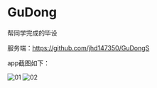 # GuDong
帮同学完成的毕设 

服务端：https://github.com/jhd147350/GuDongS

app截图如下：  

![01](pic/merge01.jgp)
![02](pic/merge02.jgp)
